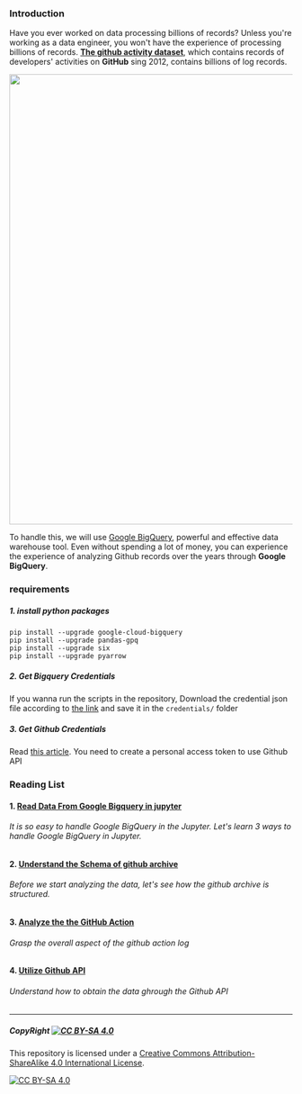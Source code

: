 ### Introduction

Have you ever worked on data processing billions of records? Unless you're working as a data engineer, you won't have the experience of processing billions of records. [**The github activity dataset**](https://www.gharchive.org/), which contains records of developers' activities on **GitHub** sing 2012, contains billions of log records.

<img src="https://imgur.com/WzgzWuu.png" width="800">

To handle this, we will use [Google BigQuery](https://cloud.google.com/bigquery), powerful and effective data warehouse tool. Even without spending a lot of money, you can experience the experience of analyzing Github records over the years through **Google BigQuery**. 



### requirements

##### 1. install python packages

````shell
pip install --upgrade google-cloud-bigquery
pip install --upgrade pandas-gpq
pip install --upgrade six
pip install --upgrade pyarrow
````

##### 2. Get Bigquery Credentials

If you wanna run the scripts in the repository, Download the credential json file according to [the link](https://cloud.google.com/docs/authentication/getting-started) and save it in the `credentials/` folder

##### 3. Get Github Credentials

Read [this article](https://docs.github.com/en/github/authenticating-to-github/creating-a-personal-access-token). You need to create a personal access token to use Github API



### Reading List

#### 1.  [Read Data From Google Bigquery in jupyter](https://github.com/craftsangjae/analysis-github-activity-using-Big-Query/blob/master/scripts/3%20ways%20to%20read%20data%20from%20google%20bigquery%20in%20jupyter.ipynb)

###### It is so easy to handle Google BigQuery in the Jupyter. Let's learn 3 ways to handle Google BigQuery in Jupyter.

#### 2. [Understand the Schema of github archive](https://github.com/craftsangjae/analysis-github-activity-using-Big-Query/blob/master/scripts/Understanding%20the%20schema%20of%20github%20archive.ipynb)

###### Before we start analyzing the data, let's see how the github archive is structured.

#### 3. [Analyze the the GitHub Action](https://github.com/craftsangjae/analysis-github-activity-using-Big-Query/blob/master/scripts/analyzing%20the%20github%20action.ipynb)

###### Grasp the overall aspect of the github action log

#### 4. [Utilize Github API]()

###### Understand how to obtain the data ghrough the Github API





----

##### CopyRight [![CC BY-SA 4.0][cc-by-sa-shield]][cc-by-sa]

This repository is licensed under a [Creative Commons Attribution-ShareAlike 4.0 International License][cc-by-sa].

[![CC BY-SA 4.0][cc-by-sa-image]][cc-by-sa]

[cc-by-sa]: http://creativecommons.org/licenses/by-sa/4.0/
[cc-by-sa-image]: https://licensebuttons.net/l/by-sa/4.0/88x31.png
[cc-by-sa-shield]: https://img.shields.io/badge/License-CC%20BY--SA%204.0-lightgrey.svg
